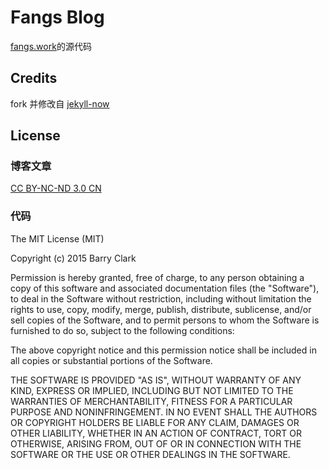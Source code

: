 # Fangs Blog

[fangs.work](http://fangs.work)的源代码

## Credits

fork 并修改自 [jekyll-now](https://github.com/barryclark/jekyll-now)

## License

### 博客文章

[CC BY-NC-ND 3.0 CN](https://creativecommons.org/licenses/by-nc-nd/3.0/cn/)

### 代码
The MIT License (MIT)

Copyright (c) 2015 Barry Clark

Permission is hereby granted, free of charge, to any person obtaining a copy of
this software and associated documentation files (the "Software"), to deal in
the Software without restriction, including without limitation the rights to
use, copy, modify, merge, publish, distribute, sublicense, and/or sell copies of
the Software, and to permit persons to whom the Software is furnished to do so,
subject to the following conditions:

The above copyright notice and this permission notice shall be included in all
copies or substantial portions of the Software.

THE SOFTWARE IS PROVIDED "AS IS", WITHOUT WARRANTY OF ANY KIND, EXPRESS OR
IMPLIED, INCLUDING BUT NOT LIMITED TO THE WARRANTIES OF MERCHANTABILITY, FITNESS
FOR A PARTICULAR PURPOSE AND NONINFRINGEMENT. IN NO EVENT SHALL THE AUTHORS OR
COPYRIGHT HOLDERS BE LIABLE FOR ANY CLAIM, DAMAGES OR OTHER LIABILITY, WHETHER
IN AN ACTION OF CONTRACT, TORT OR OTHERWISE, ARISING FROM, OUT OF OR IN
CONNECTION WITH THE SOFTWARE OR THE USE OR OTHER DEALINGS IN THE SOFTWARE.
